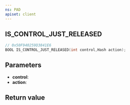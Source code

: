 ```yaml
---
ns: PAD
apiset: client
---
```

## IS_CONTROL_JUST_RELEASED

```c
// 0x50F940259D3841E6
BOOL IS_CONTROL_JUST_RELEASED(int control,Hash action);
```


## Parameters
* **control**:
* **action**:

## Return value